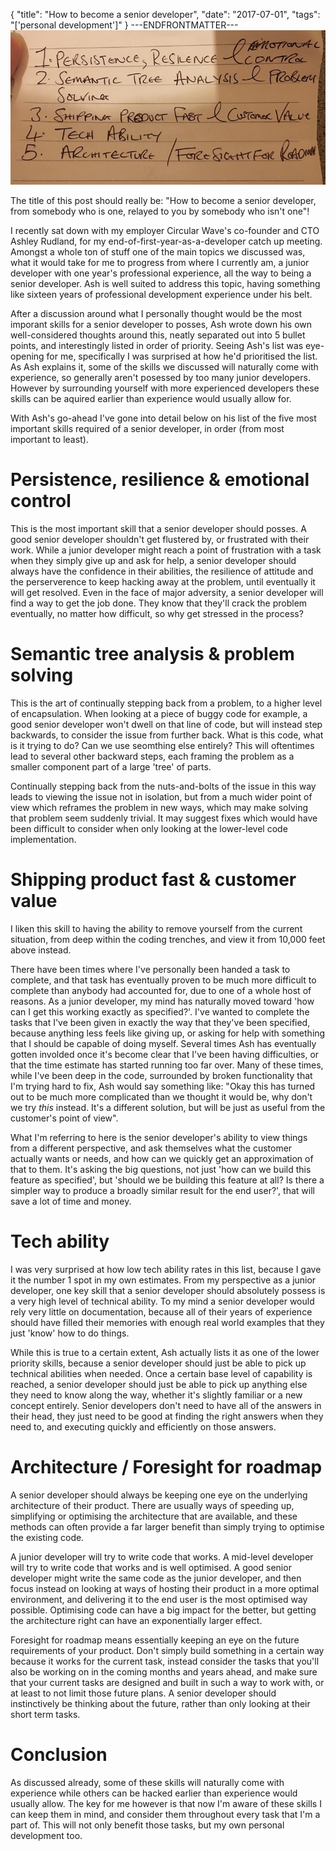 {
  "title": "How to become a senior developer",
  "date": "2017-07-01",
  "tags": "['personal development']"
}
---ENDFRONTMATTER---
![How to become a senior developer](media/how-to-become-a-senior-developer-header.jpg "How to become a senior developer")

The title of this post should really be: "How to become a senior developer, from somebody who is one, relayed to you by somebody who isn't one"!

I recently sat down with my employer Circular Wave's co-founder and CTO Ashley Rudland, for my end-of-first-year-as-a-developer catch up meeting. Amongst a whole ton of stuff one of the main topics we discussed was, what it would take for me to progress from where I currently am, a junior developer with one year's professional experience, all the way to being a senior developer. Ash is well suited to address this topic, having something like sixteen years of professional development experience under his belt.

After a discussion around what I personally thought would be the most imporant skills for a senior developer to posses, Ash wrote down his own well-considered thoughts around this, neatly separated out into 5 bullet points, and interestingly listed in order of priority. Seeing Ash's list was eye-opening for me, specifically I was surprised at how he'd prioritised the list. As Ash explains it, some of the skills we discussed will naturally come with experience, so generally aren't posessed by too many junior developers. However by surrounding yourself with more experienced developers these skills can be aquired earlier than experience would usually allow for.

With Ash's go-ahead I've gone into detail below on his list of the five most important skills required of a senior developer, in order (from most important to least).

# Persistence, resilience & emotional control

This is the most important skill that a senior developer should posses. A good senior developer shouldn't get flustered by, or frustrated with their work. While a junior developer might reach a point of frustration with a task when they simply give up and ask for help, a senior developer should always have the confidence in their abilities, the resilience of attitude and the perserverence to keep hacking away at the problem, until eventually it will get resolved. Even in the face of major adversity, a senior developer will find a way to get the job done. They know that they'll crack the problem eventually, no matter how difficult, so why get stressed in the process?

# Semantic tree analysis & problem solving

This is the art of continually stepping back from a problem, to a higher level of encapsulation. When looking at a piece of buggy code for example, a good senior developer won't dwell on that line of code, but will instead step backwards, to consider the issue from further back. What is this code, what is it trying to do? Can we use seomthing else entirely? This will oftentimes lead to several other backward steps, each framing the problem as a smaller component part of a large 'tree' of parts.

Continually stepping back from the nuts-and-bolts of the issue in this way leads to viewing the issue not in isolation, but from a much wider point of view which reframes the problem in new ways, which may make solving that problem seem suddenly trivial. It may suggest fixes which would have been difficult to consider when only looking at the lower-level code implementation.

# Shipping product fast & customer value

I liken this skill to having the ability to remove yourself from the current situation, from deep within the coding trenches, and view it from 10,000 feet above instead.

There have been times where I've personally been handed a task to complete, and that task has eventually proven to be much more difficult to complete than anybody had accounted for, due to one of a whole host of reasons. As a junior developer, my mind has naturally moved toward 'how can I get this working exactly as specified?'. I've wanted to complete the tasks that I've been given in exactly the way that they've been specified, because anything less feels like giving up, or asking for help with something that I should be capable of doing myself. Several times Ash has eventually gotten involded once it's become clear that I've been having difficulties, or that the time estimate has started running too far over. Many of these times, while I've been deep in the code, surrounded by broken functionality that I'm trying hard to fix, Ash would say something like: "Okay this has turned out to be much more complicated than we thought it would be, why don't we try *this* instead. It's a different solution, but will be just as useful from the customer's point of view".

What I'm referring to here is the senior developer's ability to view things from a different perspective, and ask themselves what the customer actually wants or needs, and how can we quickly get an approximation of that to them. It's asking the big questions, not just 'how can we build this feature as specified', but 'should we be building this feature at all? Is there a simpler way to produce a broadly similar result for the end user?', that will save a lot of time and money.

# Tech ability

I was very surprised at how low tech ability rates in this list, because I gave it the number 1 spot in my own estimates. From my perspective as a junior developer, one key skill that a senior developer should absolutely possess is a very high level of technical ability. To my mind a senior developer would rely very little on documentation, because all of their years of experience should have filled their memories with enough real world examples that they just 'know' how to do things.

While this is true to a certain extent, Ash actually lists it as one of the lower priority skills, because a senior developer should just be able to pick up technical abilities when needed. Once a certain base level of capability is reached, a senior developer should just be able to pick up anything else they need to know along the way, whether it's slightly familiar or a new concept entirely. Senior developers don't need to have all of the answers in their head, they just need to be good at finding the right answers when they need to, and executing quickly and efficiently on those answers.

# Architecture / Foresight for roadmap

A senior developer should always be keeping one eye on the underlying architecture of their product. There are usually ways of speeding up, simplifying or optimising the architecture that are available, and these methods can often provide a far larger benefit than simply trying to optimise the existing code.

A junior developer will try to write code that works. A mid-level developer will try to write code that works and is well optimised. A good senior developer might write the same code as the junior developer, and then focus instead on looking at ways of hosting their product in a more optimal environment, and delivering it to the end user is the most optimised way possible. Optimising code can have a big impact for the better, but getting the architecture right can have an exponentially larger effect.

Foresight for roadmap means essentially keeping an eye on the future requirements of your product. Don't simply build something in a certain way because it works for the current task, instead consider the tasks that you'll also be working on in the coming months and years ahead, and make sure that your current tasks are designed and built in such a way to work with, or at least to not limit those future plans. A senior developer should instinctively be thinking about the future, rather than only looking at their short term tasks.

# Conclusion

As discussed already, some of these skills will naturally come with experience while others can be hacked earlier than experience would usually allow. The key for me however is that now I'm aware of these skills I can keep them in mind, and consider them throughout every task that I'm a part of. This will not only benefit those tasks, but my own personal development too.